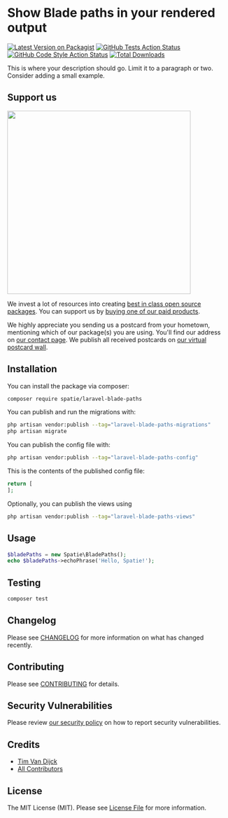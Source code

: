 #  Show Blade paths in your rendered output 

[![Latest Version on Packagist](https://img.shields.io/packagist/v/spatie/laravel-blade-paths.svg?style=flat-square)](https://packagist.org/packages/spatie/laravel-blade-paths)
[![GitHub Tests Action Status](https://img.shields.io/github/actions/workflow/status/spatie/laravel-blade-paths/run-tests.yml?branch=main&label=tests&style=flat-square)](https://github.com/spatie/laravel-blade-paths/actions?query=workflow%3Arun-tests+branch%3Amain)
[![GitHub Code Style Action Status](https://img.shields.io/github/actions/workflow/status/spatie/laravel-blade-paths/fix-php-code-style-issues.yml?branch=main&label=code%20style&style=flat-square)](https://github.com/spatie/laravel-blade-paths/actions?query=workflow%3A"Fix+PHP+code+style+issues"+branch%3Amain)
[![Total Downloads](https://img.shields.io/packagist/dt/spatie/laravel-blade-paths.svg?style=flat-square)](https://packagist.org/packages/spatie/laravel-blade-paths)

This is where your description should go. Limit it to a paragraph or two. Consider adding a small example.

## Support us

[<img src="https://github-ads.s3.eu-central-1.amazonaws.com/laravel-blade-paths.jpg?t=1" width="419px" />](https://spatie.be/github-ad-click/laravel-blade-paths)

We invest a lot of resources into creating [best in class open source packages](https://spatie.be/open-source). You can support us by [buying one of our paid products](https://spatie.be/open-source/support-us).

We highly appreciate you sending us a postcard from your hometown, mentioning which of our package(s) you are using. You'll find our address on [our contact page](https://spatie.be/about-us). We publish all received postcards on [our virtual postcard wall](https://spatie.be/open-source/postcards).

## Installation

You can install the package via composer:

```bash
composer require spatie/laravel-blade-paths
```

You can publish and run the migrations with:

```bash
php artisan vendor:publish --tag="laravel-blade-paths-migrations"
php artisan migrate
```

You can publish the config file with:

```bash
php artisan vendor:publish --tag="laravel-blade-paths-config"
```

This is the contents of the published config file:

```php
return [
];
```

Optionally, you can publish the views using

```bash
php artisan vendor:publish --tag="laravel-blade-paths-views"
```

## Usage

```php
$bladePaths = new Spatie\BladePaths();
echo $bladePaths->echoPhrase('Hello, Spatie!');
```

## Testing

```bash
composer test
```

## Changelog

Please see [CHANGELOG](CHANGELOG.md) for more information on what has changed recently.

## Contributing

Please see [CONTRIBUTING](CONTRIBUTING.md) for details.

## Security Vulnerabilities

Please review [our security policy](../../security/policy) on how to report security vulnerabilities.

## Credits

- [Tim Van Dijck](https://github.com/spatie)
- [All Contributors](../../contributors)

## License

The MIT License (MIT). Please see [License File](LICENSE.md) for more information.
